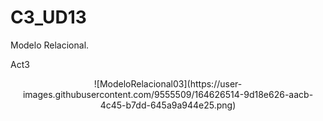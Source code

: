 # C3_UD13
Modelo Relacional.


Act3

<div align = "center">
![ModeloRelacional03](https://user-images.githubusercontent.com/9555509/164626514-9d18e626-aacb-4c45-b7dd-645a9a944e25.png)

  </div>
